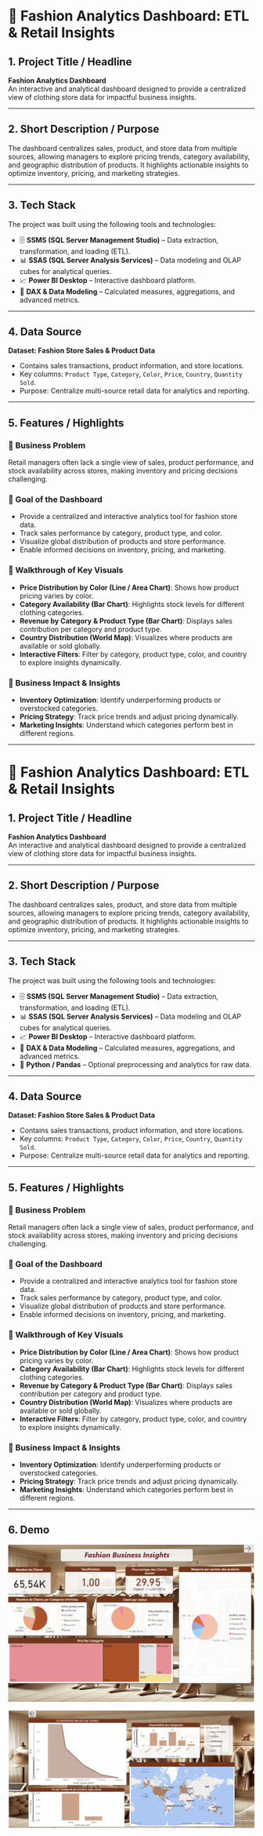 # 👗 Fashion Analytics Dashboard: ETL & Retail Insights

## 1. Project Title / Headline
**Fashion Analytics Dashboard**  
An interactive and analytical dashboard designed to provide a centralized view of clothing store data for impactful business insights.

---

## 2. Short Description / Purpose
The dashboard centralizes sales, product, and store data from multiple sources, allowing managers to explore pricing trends, category availability, and geographic distribution of products. It highlights actionable insights to optimize inventory, pricing, and marketing strategies.

---

## 3. Tech Stack
The project was built using the following tools and technologies:  
- 🗄 **SSMS (SQL Server Management Studio)** – Data extraction, transformation, and loading (ETL).  
- 📊 **SSAS (SQL Server Analysis Services)** – Data modeling and OLAP cubes for analytical queries.  
- 📈 **Power BI Desktop** – Interactive dashboard platform.  
- 📝 **DAX & Data Modeling** – Calculated measures, aggregations, and advanced metrics.  

---

## 4. Data Source
**Dataset: Fashion Store Sales & Product Data**  
- Contains sales transactions, product information, and store locations.  
- Key columns: `Product Type`, `Category`, `Color`, `Price`, `Country`, `Quantity Sold`.  
- Purpose: Centralize multi-source retail data for analytics and reporting.

---

## 5. Features / Highlights

### 🔹 Business Problem
Retail managers often lack a single view of sales, product performance, and stock availability across stores, making inventory and pricing decisions challenging.

### 🔹 Goal of the Dashboard
- Provide a centralized and interactive analytics tool for fashion store data.  
- Track sales performance by category, product type, and color.  
- Visualize global distribution of products and store performance.  
- Enable informed decisions on inventory, pricing, and marketing.

### 🔹 Walkthrough of Key Visuals
- **Price Distribution by Color (Line / Area Chart)**: Shows how product pricing varies by color.  
- **Category Availability (Bar Chart)**: Highlights stock levels for different clothing categories.  
- **Revenue by Category & Product Type (Bar Chart)**: Displays sales contribution per category and product type.  
- **Country Distribution (World Map)**: Visualizes where products are available or sold globally.  
- **Interactive Filters**: Filter by category, product type, color, and country to explore insights dynamically.

### 🔹 Business Impact & Insights
- **Inventory Optimization**: Identify underperforming products or overstocked categories.  
- **Pricing Strategy**: Track price trends and adjust pricing dynamically.  
- **Marketing Insights**: Understand which categories perform best in different regions.

---

# 👗 Fashion Analytics Dashboard: ETL & Retail Insights

## 1. Project Title / Headline
**Fashion Analytics Dashboard**  
An interactive and analytical dashboard designed to provide a centralized view of clothing store data for impactful business insights.

---

## 2. Short Description / Purpose
The dashboard centralizes sales, product, and store data from multiple sources, allowing managers to explore pricing trends, category availability, and geographic distribution of products. It highlights actionable insights to optimize inventory, pricing, and marketing strategies.

---

## 3. Tech Stack
The project was built using the following tools and technologies:  
- 🗄 **SSMS (SQL Server Management Studio)** – Data extraction, transformation, and loading (ETL).  
- 📊 **SSAS (SQL Server Analysis Services)** – Data modeling and OLAP cubes for analytical queries.  
- 📈 **Power BI Desktop** – Interactive dashboard platform.  
- 📝 **DAX & Data Modeling** – Calculated measures, aggregations, and advanced metrics.  
- 🐍 **Python / Pandas** – Optional preprocessing and analytics for raw data.

---

## 4. Data Source
**Dataset: Fashion Store Sales & Product Data**  
- Contains sales transactions, product information, and store locations.  
- Key columns: `Product Type`, `Category`, `Color`, `Price`, `Country`, `Quantity Sold`.  
- Purpose: Centralize multi-source retail data for analytics and reporting.

---

## 5. Features / Highlights

### 🔹 Business Problem
Retail managers often lack a single view of sales, product performance, and stock availability across stores, making inventory and pricing decisions challenging.

### 🔹 Goal of the Dashboard
- Provide a centralized and interactive analytics tool for fashion store data.  
- Track sales performance by category, product type, and color.  
- Visualize global distribution of products and store performance.  
- Enable informed decisions on inventory, pricing, and marketing.

### 🔹 Walkthrough of Key Visuals
- **Price Distribution by Color (Line / Area Chart)**: Shows how product pricing varies by color.  
- **Category Availability (Bar Chart)**: Highlights stock levels for different clothing categories.  
- **Revenue by Category & Product Type (Bar Chart)**: Displays sales contribution per category and product type.  
- **Country Distribution (World Map)**: Visualizes where products are available or sold globally.  
- **Interactive Filters**: Filter by category, product type, color, and country to explore insights dynamically.

### 🔹 Business Impact & Insights
- **Inventory Optimization**: Identify underperforming products or overstocked categories.  
- **Pricing Strategy**: Track price trends and adjust pricing dynamically.  
- **Marketing Insights**: Understand which categories perform best in different regions.

---

## 6. Demo
![Dashboard Preview](https://github.com/wijdenmediouni1/Fashion-Business-Tracking-/blob/main/Fashion01.png)

![Dashboard Preview](https://github.com/wijdenmediouni1/Fashion-Business-Tracking-/blob/main/Fashion02.png)






